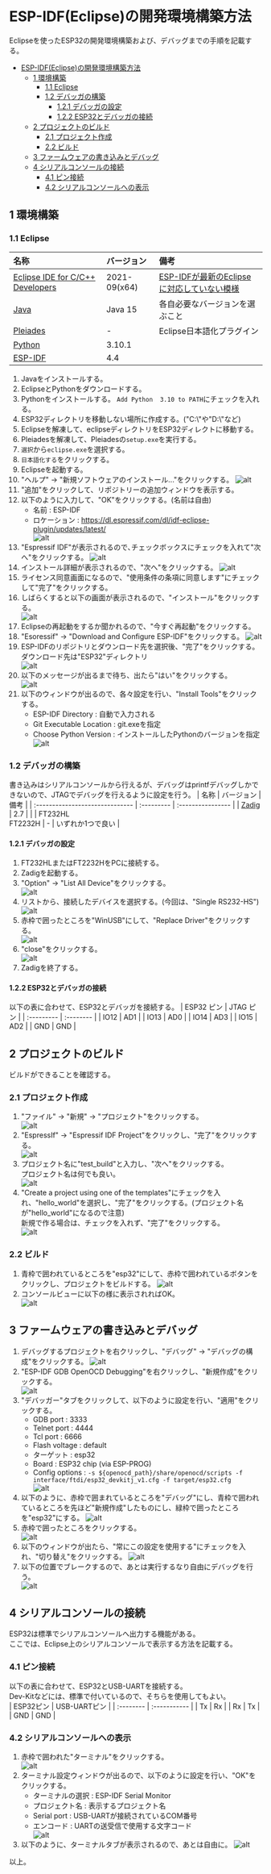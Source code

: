 # ESP-IDF(Eclipse)の開発環境構築方法
Eclipseを使ったESP32の開発環境構築および、デバッグまでの手順を記載する。

- [ESP-IDF(Eclipse)の開発環境構築方法](#esp-idfeclipseの開発環境構築方法)
  - [1 環境構築](#1-環境構築)
    - [1.1 Eclipse](#11-eclipse)
    - [1.2 デバッガの構築](#12-デバッガの構築)
      - [1.2.1 デバッガの設定](#121-デバッガの設定)
      - [1.2.2 ESP32とデバッガの接続](#122-esp32とデバッガの接続)
  - [2 プロジェクトのビルド](#2-プロジェクトのビルド)
    - [2.1 プロジェクト作成](#21-プロジェクト作成)
    - [2.2 ビルド](#22-ビルド)
  - [3 ファームウェアの書き込みとデバッグ](#3-ファームウェアの書き込みとデバッグ)
  - [4 シリアルコンソールの接続](#4-シリアルコンソールの接続)
    - [4.1 ピン接続](#41-ピン接続)
    - [4.2 シリアルコンソールへの表示](#42-シリアルコンソールへの表示)

## 1 環境構築
### 1.1 Eclipse
|                                                            名称                                                            |  バージョン  |                                                                     備考                                                                     |
| :------------------------------------------------------------------------------------------------------------------------- | :----------- | :------------------------------------------------------------------------------------------------------------------------------------------- |
| [Eclipse IDE for C/C++ Developers](https://www.eclipse.org/downloads/packages/release/2021-09/r/eclipse-ide-cc-developers) | 2021-09(x64) | [ESP-IDFが最新のEclipseに対応していない模様](https://github.com/espressif/idf-eclipse-plugin/blob/master/README.md#installing-prerequisites) |
| [Java](https://www.oracle.com/java/technologies/downloads/)                                                                | Java 15      | 各自必要なバージョンを選ぶこと                                                                                                               |
| [Pleiades](https://mergedoc.osdn.jp/index.html#pleiades.html)                                                              | -            | Eclipse日本語化プラグイン                                                                                                                    |
| [Python](https://www.python.org/downloads/)                                                                                | 3.10.1       |                                                                                                                                              |
| [ESP-IDF](https://github.com/espressif/esp-idf)                                                                            | 4.4          |                                                                                                                                              |

1. Javaをインストールする。
1. EclipseとPythonをダウンロードする。
1. Pythonをインストールする。
   `Add Python  3.10 to PATH`にチェックを入れる。
1. ESP32ディレクトリを移動しない場所に作成する。("C:\\"や"D:\\"など)
1. Eclipseを解凍して、eclipseディレクトリをESP32ディレクトに移動する。
1. Pleiadesを解凍して、Pleiadesの`setup.exe`を実行する。
1. `選択`から`eclipse.exe`を選択する。
1. `日本語化する`をクリックする。
1. Eclipseを起動する。
1. "ヘルプ" -> "新規ソフトウェアのインストール..."をクリックする。
   ![alt](image/esp-idf_install1.png)
1. "追加"をクリックして、リポジトリーの追加ウィンドウを表示する。
1. 以下のように入力して、"OK"をクリックする。(名前は自由)
   * 名前 : ESP-IDF
   * ロケーション : https://dl.espressif.com/dl/idf-eclipse-plugin/updates/latest/  
   ![alt](image/esp-idf_install2.png)
1. "Espressif IDF"が表示されるので､チェックボックスにチェックを入れて"次へ"をクリックする。
   ![alt](image/esp-idf_install3.png)
1. インストール詳細が表示されるので、"次へ"をクリックする。
   ![alt](image/esp-idf_install4.png)
1. ライセンス同意画面になるので、"使用条件の条項に同意します"にチェックして"完了"をクリックする。
1. しばらくすると以下の画面が表示されるので、"インストール"をクリックする。  
   ![alt](image/esp-idf_install5.png)
1. Eclipseの再起動をするか聞かれるので、"今すぐ再起動"をクリックする。
1. "Esoressif" -> "Download and Configure ESP-IDF"をクリックする。
   ![alt](image/esp-idf_install6.png)
1. ESP-IDFのリポジトリとダウンロード先を選択後、"完了"をクリックする。  
   ダウンロード先は"ESP32"ディレクトリ  
   ![alt](image/esp-idf_install7.png)
1. 以下のメッセージが出るまで待ち、出たら"はい"をクリックする。  
   ![alt](image/esp-idf_install8.png)
1. 以下のウィンドウが出るので、各々設定を行い、"Install Tools"をクリックする。
   * ESP-IDF Directory : 自動で入力される
   * Git Executable Location : git.exeを指定
   * Choose Python Version : インストールしたPythonのバージョンを指定  
   ![alt](image/esp-idf_install9.png)

### 1.2 デバッガの構築
書き込みはシリアルコンソールから行えるが、デバッグはprintfデバッグしかできないので、JTAGでデバッグを行えるように設定を行う。
|              名称               | バージョン |       備考        |
| :------------------------------ | :--------- | :---------------- |
| [Zadig](https://zadig.akeo.ie/) | 2.7        |                   |
| FT232HL<br>FT2232H              | -          | いずれか1つで良い |

#### 1.2.1 デバッガの設定
1. FT232HLまたはFT2232HをPCに接続する。
1. Zadigを起動する。
1. "Option" -> "List All Device"をクリックする。  
   ![alt](image/debugger_setting1.png)
1. リストから、接続したデバイスを選択する。(今回は、"Single RS232-HS")  
   ![alt](image/debugger_setting2.png)
1. 赤枠で囲ったところを"WinUSB"にして、"Replace Driver"をクリックする。  
   ![alt](image/debugger_setting3.png)
1. "close"をクリックする。  
   ![alt](image/debugger_setting4.png)
1. Zadigを終了する。

#### 1.2.2 ESP32とデバッガの接続
以下の表に合わせて、ESP32とデバッガを接続する。
| ESP32 ピン | JTAG ピン |
| :--------- | :-------- |
| IO12       | AD1       |
| IO13       | AD0       |
| IO14       | AD3       |
| IO15       | AD2       |
| GND        | GND       |

## 2 プロジェクトのビルド
ビルドができることを確認する。

### 2.1 プロジェクト作成
1. "ファイル" -> "新規" -> "プロジェクト"をクリックする。  
   ![alt](image/test_build1.png)
1. "EspressIf" -> "Espressif IDF Project"をクリックし、"完了"をクリックする。  
   ![alt](image/test_build2.png)
1. プロジェクト名に"test_build"と入力し、"次へ"をクリックする。  
   プロジェクト名は何でも良い。  
   ![alt](image/test_build3.png)
1. "Create a project using one of the templates"にチェックを入れ、"hello_world"を選択し、"完了"をクリックする。(プロジェクト名が"hello_world"になるので注意)  
   新規で作る場合は、チェックを入れず、"完了"をクリックする。  
   ![alt](image/test_build4.png)

### 2.2 ビルド
1. 青枠で囲われているところを"esp32"にして、赤枠で囲われているボタンをクリックし、プロジェクトをビルドする。
   ![alt](image/test_build5.png)
1. コンソールビューに以下の様に表示されればOK。  
   ![alt](image/test_build6.png)

## 3 ファームウェアの書き込みとデバッグ
1. デバッグするプロジェクトを右クリックし、"デバッグ" -> "デバッグの構成"をクリックする。
   ![alt](image/write_and_debug1.png)
1. "ESP-IDF GDB OpenOCD Debugging"を右クリックし、"新規作成"をクリックする。  
   ![alt](image/write_and_debug2.png)
1. "デバッガー"タブをクリックして、以下のように設定を行い、"適用"をクリックする。
   * GDB port : 3333
   * Telnet port : 4444
   * Tcl port : 6666
   * Flash voltage : default
   * ターゲット : esp32
   * Board : ESP32 chip (via ESP-PROG)
   * Config options : `-s ${openocd_path}/share/openocd/scripts -f interface/ftdi/esp32_devkitj_v1.cfg -f target/esp32.cfg`  
   ![alt](image/write_and_debug3.png)
1. 以下のように、赤枠で囲まれているところを"デバッグ"にし、青枠で囲われているところを先ほど"新規作成"したものにし、緑枠で囲ったところを"esp32"にする。
   ![alt](image/write_and_debug4.png)
1. 赤枠で囲ったところをクリックする。  
   ![alt](image/write_and_debug5.png)
1. 以下のウィンドウが出たら、"常にこの設定を使用する"にチェックを入れ、"切り替え"をクリックする。
   ![alt](image/write_and_debug6.png)
1. 以下の位置でブレークするので、あとは実行するなり自由にデバッグを行う。  
   ![alt](image/write_and_debug7.png)

## 4 シリアルコンソールの接続
ESP32は標準でシリアルコンソールへ出力する機能がある。  
ここでは、Eclipse上のシリアルコンソールで表示する方法を記載する。

### 4.1 ピン接続
以下の表に合わせて、ESP32とUSB-UARTを接続する。  
Dev-Kitなどには、標準で付いているので、そちらを使用してもよい。  
| ESP32ピン | USB-UARTピン |
| :-------- | :----------- |
| Tx        | Rx           |
| Rx        | Tx           |
| GND       | GND          |

### 4.2 シリアルコンソールへの表示
1. 赤枠で囲われた"ターミナル"をクリックする。  
   ![alt](image/serial_output1.png)
1. ターミナル設定ウィンドウが出るので、以下のように設定を行い、"OK"をクリックする。
   * ターミナルの選択 : ESP-IDF Serial Monitor
   * プロジェクト名 : 表示するプロジェクト名
   * Serial port : USB-UARTが接続されているCOM番号
   * エンコード : UARTの送受信で使用する文字コード  
   ![alt](image/serial_output2.png)
1. 以下のように、ターミナルタブが表示されるので、あとは自由に。
   ![alt](image/serial_output3.png)

以上。
